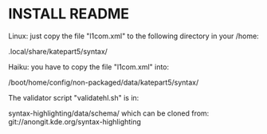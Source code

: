 INSTALL README
==============
Linux: just copy the file "l1com.xml" to the following directory in your /home:

.local/share/katepart5/syntax/

Haiku: you have to copy the file "l1com.xml" into:

/boot/home/config/non-packaged/data/katepart5/syntax/

The validator script "validatehl.sh" is in:

syntax-highlighting/data/schema/
which can be cloned from: git://anongit.kde.org/syntax-highlighting
